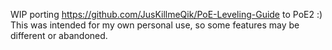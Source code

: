 WIP porting https://github.com/JusKillmeQik/PoE-Leveling-Guide to PoE2 :) This was intended for my own personal use, so some features may be different or abandoned. 